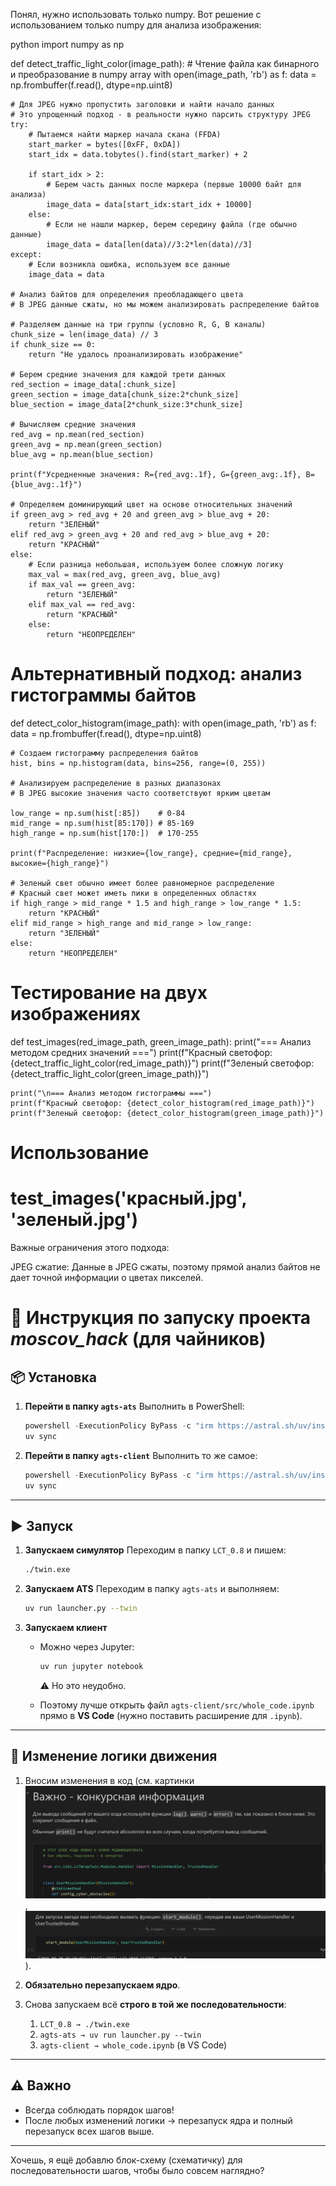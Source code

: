Понял, нужно использовать только numpy. Вот решение с использованием только numpy для анализа изображения:

python
import numpy as np

def detect_traffic_light_color(image_path):
    # Чтение файла как бинарного и преобразование в numpy array
    with open(image_path, 'rb') as f:
        data = np.frombuffer(f.read(), dtype=np.uint8)
    
    # Для JPEG нужно пропустить заголовки и найти начало данных
    # Это упрощенный подход - в реальности нужно парсить структуру JPEG
    try:
        # Пытаемся найти маркер начала скана (FFDA)
        start_marker = bytes([0xFF, 0xDA])
        start_idx = data.tobytes().find(start_marker) + 2
        
        if start_idx > 2:
            # Берем часть данных после маркера (первые 10000 байт для анализа)
            image_data = data[start_idx:start_idx + 10000]
        else:
            # Если не нашли маркер, берем середину файла (где обычно данные)
            image_data = data[len(data)//3:2*len(data)//3]
    except:
        # Если возникла ошибка, используем все данные
        image_data = data
    
    # Анализ байтов для определения преобладающего цвета
    # В JPEG данные сжаты, но мы можем анализировать распределение байтов
    
    # Разделяем данные на три группы (условно R, G, B каналы)
    chunk_size = len(image_data) // 3
    if chunk_size == 0:
        return "Не удалось проанализировать изображение"
    
    # Берем средние значения для каждой трети данных
    red_section = image_data[:chunk_size]
    green_section = image_data[chunk_size:2*chunk_size]
    blue_section = image_data[2*chunk_size:3*chunk_size]
    
    # Вычисляем средние значения
    red_avg = np.mean(red_section)
    green_avg = np.mean(green_section)
    blue_avg = np.mean(blue_section)
    
    print(f"Усредненные значения: R={red_avg:.1f}, G={green_avg:.1f}, B={blue_avg:.1f}")
    
    # Определяем доминирующий цвет на основе относительных значений
    if green_avg > red_avg + 20 and green_avg > blue_avg + 20:
        return "ЗЕЛЕНЫЙ"
    elif red_avg > green_avg + 20 and red_avg > blue_avg + 20:
        return "КРАСНЫЙ"
    else:
        # Если разница небольшая, используем более сложную логику
        max_val = max(red_avg, green_avg, blue_avg)
        if max_val == green_avg:
            return "ЗЕЛЕНЫЙ"
        elif max_val == red_avg:
            return "КРАСНЫЙ"
        else:
            return "НЕОПРЕДЕЛЕН"

# Альтернативный подход: анализ гистограммы байтов
def detect_color_histogram(image_path):
    with open(image_path, 'rb') as f:
        data = np.frombuffer(f.read(), dtype=np.uint8)
    
    # Создаем гистограмму распределения байтов
    hist, bins = np.histogram(data, bins=256, range=(0, 255))
    
    # Анализируем распределение в разных диапазонах
    # В JPEG высокие значения часто соответствуют ярким цветам
    
    low_range = np.sum(hist[:85])    # 0-84
    mid_range = np.sum(hist[85:170]) # 85-169  
    high_range = np.sum(hist[170:])  # 170-255
    
    print(f"Распределение: низкие={low_range}, средние={mid_range}, высокие={high_range}")
    
    # Зеленый свет обычно имеет более равномерное распределение
    # Красный свет может иметь пики в определенных областях
    if high_range > mid_range * 1.5 and high_range > low_range * 1.5:
        return "КРАСНЫЙ"
    elif mid_range > high_range and mid_range > low_range:
        return "ЗЕЛЕНЫЙ"
    else:
        return "НЕОПРЕДЕЛЕН"

# Тестирование на двух изображениях
def test_images(red_image_path, green_image_path):
    print("=== Анализ методом средних значений ===")
    print(f"Красный светофор: {detect_traffic_light_color(red_image_path)}")
    print(f"Зеленый светофор: {detect_traffic_light_color(green_image_path)}")
    
    print("\n=== Анализ методом гистограммы ===")
    print(f"Красный светофор: {detect_color_histogram(red_image_path)}")
    print(f"Зеленый светофор: {detect_color_histogram(green_image_path)}")

# Использование
# test_images('красный.jpg', 'зеленый.jpg')
Важные ограничения этого подхода:

JPEG сжатие: Данные в JPEG сжаты, поэтому прямой анализ байтов не дает точной информации о цветах пикселей.
# 🚀 Инструкция по запуску проекта *moscov\_hack* (для чайников)

## 📦 Установка

1. **Перейти в папку `agts-ats`**
   Выполнить в PowerShell:

   ```powershell
   powershell -ExecutionPolicy ByPass -c "irm https://astral.sh/uv/install.ps1 | iex"
   uv sync
   ```

2. **Перейти в папку `agts-client`**
   Выполнить то же самое:

   ```powershell
   powershell -ExecutionPolicy ByPass -c "irm https://astral.sh/uv/install.ps1 | iex"
   uv sync
   ```

---

## ▶️ Запуск

1. **Запускаем симулятор**
   Переходим в папку `LCT_0.8` и пишем:

   ```bash
   ./twin.exe
   ```

2. **Запускаем ATS**
   Переходим в папку `agts-ats` и выполняем:

   ```bash
   uv run launcher.py --twin
   ```

3. **Запускаем клиент**

   * Можно через Jupyter:

     ```bash
     uv run jupyter notebook
     ```

     ⚠️ Но это неудобно.
   * Поэтому лучше открыть файл `agts-client/src/whole_code.ipynb` прямо в **VS Code** (нужно поставить расширение для `.ipynb`).

---

## 🔄 Изменение логики движения

1. Вносим изменения в код (см. картинки ![`image.png`](image.png), ![image-2.png](image-2.png)).
2. **Обязательно перезапускаем ядро**.
3. Снова запускаем всё **строго в той же последовательности**:

   1. `LCT_0.8 → ./twin.exe`
   2. `agts-ats → uv run launcher.py --twin`
   3. `agts-client → whole_code.ipynb` (в VS Code)

---

## ⚠️ Важно

* Всегда соблюдать порядок шагов!
* После любых изменений логики → перезапуск ядра и полный перезапуск всех шагов выше.

---

Хочешь, я ещё добавлю блок-схему (схематичку) для последовательности шагов, чтобы было совсем наглядно?
